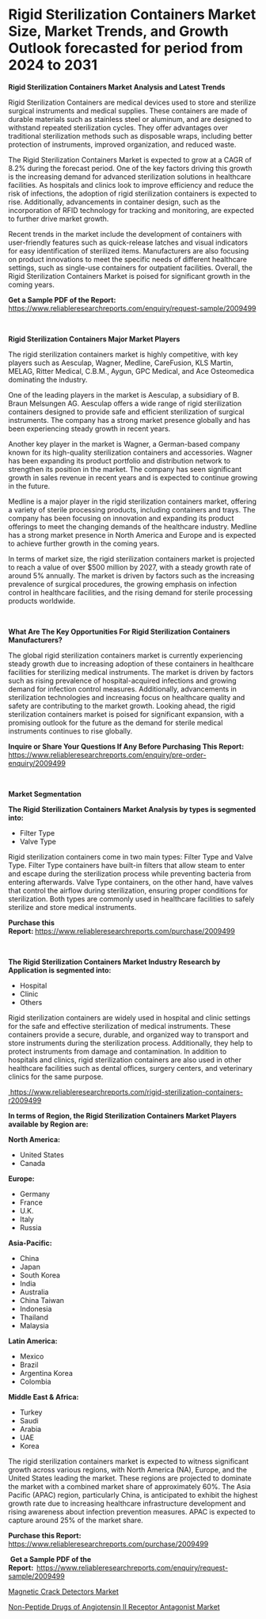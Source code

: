 <p><h1>Rigid Sterilization Containers Market Size, Market Trends, and Growth Outlook forecasted for period from 2024 to 2031</h1></p><p><strong>Rigid Sterilization Containers Market Analysis and Latest Trends</strong></p>
<p><p>Rigid Sterilization Containers are medical devices used to store and sterilize surgical instruments and medical supplies. These containers are made of durable materials such as stainless steel or aluminum, and are designed to withstand repeated sterilization cycles. They offer advantages over traditional sterilization methods such as disposable wraps, including better protection of instruments, improved organization, and reduced waste.</p><p>The Rigid Sterilization Containers Market is expected to grow at a CAGR of 8.2% during the forecast period. One of the key factors driving this growth is the increasing demand for advanced sterilization solutions in healthcare facilities. As hospitals and clinics look to improve efficiency and reduce the risk of infections, the adoption of rigid sterilization containers is expected to rise. Additionally, advancements in container design, such as the incorporation of RFID technology for tracking and monitoring, are expected to further drive market growth.</p><p>Recent trends in the market include the development of containers with user-friendly features such as quick-release latches and visual indicators for easy identification of sterilized items. Manufacturers are also focusing on product innovations to meet the specific needs of different healthcare settings, such as single-use containers for outpatient facilities. Overall, the Rigid Sterilization Containers Market is poised for significant growth in the coming years.</p></p>
<p><strong>Get a Sample PDF of the Report:&nbsp;</strong> <a href="https://www.reliableresearchreports.com/enquiry/request-sample/2009499">https://www.reliableresearchreports.com/enquiry/request-sample/2009499</a></p>
<p>&nbsp;</p>
<p><strong>Rigid Sterilization Containers Major Market Players</strong></p>
<p><p>The rigid sterilization containers market is highly competitive, with key players such as Aesculap, Wagner, Medline, CareFusion, KLS Martin, MELAG, Ritter Medical, C.B.M., Aygun, GPC Medical, and Ace Osteomedica dominating the industry. </p><p>One of the leading players in the market is Aesculap, a subsidiary of B. Braun Melsungen AG. Aesculap offers a wide range of rigid sterilization containers designed to provide safe and efficient sterilization of surgical instruments. The company has a strong market presence globally and has been experiencing steady growth in recent years. </p><p>Another key player in the market is Wagner, a German-based company known for its high-quality sterilization containers and accessories. Wagner has been expanding its product portfolio and distribution network to strengthen its position in the market. The company has seen significant growth in sales revenue in recent years and is expected to continue growing in the future.</p><p>Medline is a major player in the rigid sterilization containers market, offering a variety of sterile processing products, including containers and trays. The company has been focusing on innovation and expanding its product offerings to meet the changing demands of the healthcare industry. Medline has a strong market presence in North America and Europe and is expected to achieve further growth in the coming years.</p><p>In terms of market size, the rigid sterilization containers market is projected to reach a value of over $500 million by 2027, with a steady growth rate of around 5% annually. The market is driven by factors such as the increasing prevalence of surgical procedures, the growing emphasis on infection control in healthcare facilities, and the rising demand for sterile processing products worldwide.</p></p>
<p>&nbsp;</p>
<p><strong>What Are The Key Opportunities For Rigid Sterilization Containers Manufacturers?</strong></p>
<p><p>The global rigid sterilization containers market is currently experiencing steady growth due to increasing adoption of these containers in healthcare facilities for sterilizing medical instruments. The market is driven by factors such as rising prevalence of hospital-acquired infections and growing demand for infection control measures. Additionally, advancements in sterilization technologies and increasing focus on healthcare quality and safety are contributing to the market growth. Looking ahead, the rigid sterilization containers market is poised for significant expansion, with a promising outlook for the future as the demand for sterile medical instruments continues to rise globally.</p></p>
<p><strong>Inquire or Share Your Questions If Any Before Purchasing This Report:</strong> <a href="https://www.reliableresearchreports.com/enquiry/pre-order-enquiry/2009499">https://www.reliableresearchreports.com/enquiry/pre-order-enquiry/2009499</a></p>
<p>&nbsp;</p>
<p><strong>Market Segmentation</strong></p>
<p><strong>The Rigid Sterilization Containers Market Analysis by types is segmented into:</strong></p>
<p><ul><li>Filter Type</li><li>Valve Type</li></ul></p>
<p><p>Rigid sterilization containers come in two main types: Filter Type and Valve Type. Filter Type containers have built-in filters that allow steam to enter and escape during the sterilization process while preventing bacteria from entering afterwards. Valve Type containers, on the other hand, have valves that control the airflow during sterilization, ensuring proper conditions for sterilization. Both types are commonly used in healthcare facilities to safely sterilize and store medical instruments.</p></p>
<p><strong>Purchase this Report:&nbsp;</strong><a href="https://www.reliableresearchreports.com/purchase/2009499">https://www.reliableresearchreports.com/purchase/2009499</a></p>
<p>&nbsp;</p>
<p><strong>The Rigid Sterilization Containers Market Industry Research by Application is segmented into:</strong></p>
<p><ul><li>Hospital</li><li>Clinic</li><li>Others</li></ul></p>
<p><p>Rigid sterilization containers are widely used in hospital and clinic settings for the safe and effective sterilization of medical instruments. These containers provide a secure, durable, and organized way to transport and store instruments during the sterilization process. Additionally, they help to protect instruments from damage and contamination. In addition to hospitals and clinics, rigid sterilization containers are also used in other healthcare facilities such as dental offices, surgery centers, and veterinary clinics for the same purpose.</p></p>
<p><a href="https://www.reliableresearchreports.com/rigid-sterilization-containers-r2009499">&nbsp;https://www.reliableresearchreports.com/rigid-sterilization-containers-r2009499</a></p>
<p><strong>In terms of Region, the Rigid Sterilization Containers Market Players available by Region are:</strong></p>
<p>
    <p> <strong> North America: </strong>
        <ul>
            <li>United States</li>
            <li>Canada</li>
        </ul>
        </p> 
    <p> <strong> Europe: </strong>
        <ul>
            <li>Germany</li>
            <li>France</li>
            <li>U.K.</li>
            <li>Italy</li>
            <li>Russia</li>
        </ul>
        </p> 
    <p> <strong> Asia-Pacific: </strong>
        <ul>
            <li>China</li>
            <li>Japan</li>
            <li>South Korea</li>
            <li>India</li>
            <li>Australia</li>
            <li>China Taiwan</li>
            <li>Indonesia</li>
            <li>Thailand</li>
            <li>Malaysia</li>
        </ul>
        </p> 
    <p> <strong> Latin America: </strong>
        <ul>
            <li>Mexico</li>
            <li>Brazil</li>
            <li>Argentina Korea</li>
            <li>Colombia</li>
        </ul>
        </p> 
    <p> <strong> Middle East & Africa: </strong>
        <ul>
            <li>Turkey</li>
            <li>Saudi</li>
            <li>Arabia</li>
            <li>UAE</li>
            <li>Korea</li>
        </ul>
    </p>
    </p>
<p><p>The rigid sterilization containers market is expected to witness significant growth across various regions, with North America (NA), Europe, and the United States leading the market. These regions are projected to dominate the market with a combined market share of approximately 60%. The Asia Pacific (APAC) region, particularly China, is anticipated to exhibit the highest growth rate due to increasing healthcare infrastructure development and rising awareness about infection prevention measures. APAC is expected to capture around 25% of the market share.</p></p>
<p><strong>Purchase this Report: </strong><a href="https://www.reliableresearchreports.com/purchase/2009499">https://www.reliableresearchreports.com/purchase/2009499</a></p>
<p>&nbsp;<strong>Get a Sample PDF of the Report:&nbsp;&nbsp;</strong><a href="https://www.reliableresearchreports.com/enquiry/request-sample/2009499">https://www.reliableresearchreports.com/enquiry/request-sample/2009499</a></p>
<p><strong></strong></p>
<p><p><a href="https://github.com/AdrianaPaucek2023/Market-Research-Report-List-1/blob/main/magnetic-crack-detectors-market.md">Magnetic Crack Detectors Market</a></p><p><a href="https://view.publitas.com/reportprime-1/non-peptide-drugs-of-angiotensin-ii-receptor-antagonist-market-size-is-growing-at-cagr-of-12-this-report-covers-analysis-by-market-segmentation-growth-and-forecast-2024-2031/">Non-Peptide Drugs of Angiotensin II Receptor Antagonist Market</a></p></p>